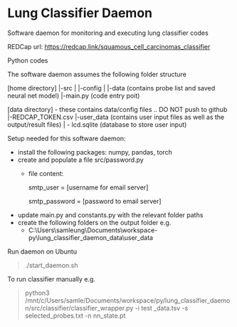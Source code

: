 # Lung Classifier Daemon
Software daemon for monitoring and executing lung classifier codes

REDCap url: https://redcap.link/squamous_cell_carcinomas_classifier

Python codes


The software daemon assumes the following folder structure

[home directory]
|-src
|   |-config
|   |-data (contains probe list and saved neural net model)
|-main.py (code entry poit)

[data directory] - these contains data/config files .. DO NOT push to github
|-REDCAP_TOKEN.csv
|-user_data (contains user input files as well as the output/result files)
|   - lcd.sqlite (database to store user input)



Setup needed for this software daemon:
- install the following packages: numpy, pandas, torch
- create and populate a file src/password.py
    - file content:
    
        smtp_user = [username for email server]

        smtp_password = [password to email server]
- update main.py and constants.py with the relevant folder paths
- create the following folders on the output folder e.g. 
    - C:\Users\samleung\Documents\workspace-py\lung_classifier_daemon_data\user_data

Run daemon on Ubuntu
> ./start_daemon.sh

To run classifier manually e.g.
> python3 /mnt/c/Users/samle/Documents/workspace/py/lung_classifier_daemon/src/classifier/classifier_wrapper.py -i test
_data.tsv -s selected_probes.txt -n nn_state.pt

